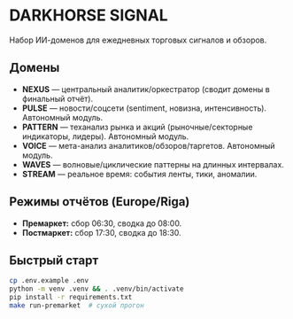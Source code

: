 # DARKHORSE SIGNAL

Набор ИИ-доменов для ежедневных торговых сигналов и обзоров.

## Домены
- **NEXUS** — центральный аналитик/оркестратор (сводит домены в финальный отчёт).
- **PULSE** — новости/соцсети (sentiment, новизна, интенсивность). Автономный модуль.
- **PATTERN** — теханализ рынка и акций (рыночные/секторные индикаторы, лидеры). Автономный модуль.
- **VOICE** — мета-анализ аналитиков/обзоров/таргетов. Автономный модуль.
- **WAVES** — волновые/циклические паттерны на длинных интервалах.
- **STREAM** — реальное время: события ленты, тики, аномалии.

## Режимы отчётов (Europe/Riga)
- **Премаркет:** сбор 06:30, сводка до 08:00.
- **Постмаркет:** сбор 17:30, сводка до 18:30.

## Быстрый старт
```bash
cp .env.example .env
python -m venv .venv && . .venv/bin/activate
pip install -r requirements.txt
make run-premarket  # сухой прогон
